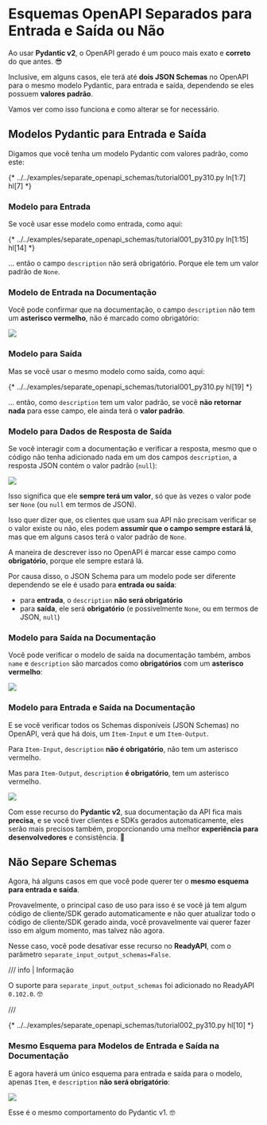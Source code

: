# Esquemas OpenAPI Separados para Entrada e Saída ou Não

Ao usar **Pydantic v2**, o OpenAPI gerado é um pouco mais exato e **correto** do que antes. 😎

Inclusive, em alguns casos, ele terá até **dois JSON Schemas** no OpenAPI para o mesmo modelo Pydantic, para entrada e saída, dependendo se eles possuem **valores padrão**.

Vamos ver como isso funciona e como alterar se for necessário.

## Modelos Pydantic para Entrada e Saída

Digamos que você tenha um modelo Pydantic com valores padrão, como este:

{* ../../examples/separate_openapi_schemas/tutorial001_py310.py ln[1:7] hl[7] *}

### Modelo para Entrada

Se você usar esse modelo como entrada, como aqui:

{* ../../examples/separate_openapi_schemas/tutorial001_py310.py ln[1:15] hl[14] *}

... então o campo `description` não será obrigatório. Porque ele tem um valor padrão de `None`.

### Modelo de Entrada na Documentação

Você pode confirmar que na documentação, o campo `description` não tem um **asterisco vermelho**, não é marcado como obrigatório:

<div class="screenshot">
<img src="/img/tutorial/separate-openapi-schemas/image01.png">
</div>

### Modelo para Saída

Mas se você usar o mesmo modelo como saída, como aqui:

{* ../../examples/separate_openapi_schemas/tutorial001_py310.py hl[19] *}

... então, como `description` tem um valor padrão, se você **não retornar nada** para esse campo, ele ainda terá o **valor padrão**.

### Modelo para Dados de Resposta de Saída

Se você interagir com a documentação e verificar a resposta, mesmo que o código não tenha adicionado nada em um dos campos `description`, a resposta JSON contém o valor padrão (`null`):

<div class="screenshot">
<img src="/img/tutorial/separate-openapi-schemas/image02.png">
</div>

Isso significa que ele **sempre terá um valor**, só que às vezes o valor pode ser `None` (ou `null` em termos de JSON).

Isso quer dizer que, os clientes que usam sua API não precisam verificar se o valor existe ou não, eles podem **assumir que o campo sempre estará lá**, mas que em alguns casos terá o valor padrão de `None`.

A maneira de descrever isso no OpenAPI é marcar esse campo como **obrigatório**, porque ele sempre estará lá.

Por causa disso, o JSON Schema para um modelo pode ser diferente dependendo se ele é usado para **entrada ou saída**:

* para **entrada**, o `description` **não será obrigatório**
* para **saída**, ele será **obrigatório** (e possivelmente `None`, ou em termos de JSON, `null`)

### Modelo para Saída na Documentação

Você pode verificar o modelo de saída na documentação também, ambos `name` e `description` são marcados como **obrigatórios** com um **asterisco vermelho**:

<div class="screenshot">
<img src="/img/tutorial/separate-openapi-schemas/image03.png">
</div>

### Modelo para Entrada e Saída na Documentação

E se você verificar todos os Schemas disponíveis (JSON Schemas) no OpenAPI, verá que há dois, um `Item-Input` e um `Item-Output`.

Para `Item-Input`, `description` **não é obrigatório**, não tem um asterisco vermelho.

Mas para `Item-Output`, `description` **é obrigatório**, tem um asterisco vermelho.

<div class="screenshot">
<img src="/img/tutorial/separate-openapi-schemas/image04.png">
</div>

Com esse recurso do **Pydantic v2**, sua documentação da API fica mais **precisa**, e se você tiver clientes e SDKs gerados automaticamente, eles serão mais precisos também, proporcionando uma melhor **experiência para desenvolvedores** e consistência. 🎉

## Não Separe Schemas

Agora, há alguns casos em que você pode querer ter o **mesmo esquema para entrada e saída**.

Provavelmente, o principal caso de uso para isso é se você já tem algum código de cliente/SDK gerado automaticamente e não quer atualizar todo o código de cliente/SDK gerado ainda, você provavelmente vai querer fazer isso em algum momento, mas talvez não agora.

Nesse caso, você pode desativar esse recurso no **ReadyAPI**, com o parâmetro `separate_input_output_schemas=False`.

/// info | Informação

O suporte para `separate_input_output_schemas` foi adicionado no ReadyAPI `0.102.0`. 🤓

///

{* ../../examples/separate_openapi_schemas/tutorial002_py310.py hl[10] *}

### Mesmo Esquema para Modelos de Entrada e Saída na Documentação

E agora haverá um único esquema para entrada e saída para o modelo, apenas `Item`, e `description` **não será obrigatório**:

<div class="screenshot">
<img src="/img/tutorial/separate-openapi-schemas/image05.png">
</div>

Esse é o mesmo comportamento do Pydantic v1. 🤓

